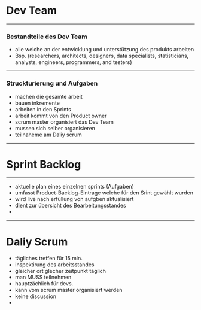 # Dev Team

---

### Bestandteile des Dev Team

- alle welche an der entwicklung und unterstützung des produkts arbeiten
- Bsp. (researchers, architects, designers, data specialists, statisticians, analysts, engineers, programmers, and testers)

---

### Struckturierung und Aufgaben 
- machen die gesamte arbeit 
- bauen inkremente 
- arbeiten in den Sprints 
- arbeit kommt von den Product owner 
- scrum master organisiert das Dev Team
- mussen sich selber organisieren 
- teilnaheme am Daliy scrum 




---

# Sprint Backlog

---

- aktuelle plan eines einzelnen sprints (Aufgaben)
- umfasst Product-Backlog-Eintrage welche für den Srint gewählt wurden
- wird live nach erfüllung von aufgben aktualisiert 
- dient zur übersicht des Bearbeitungsstandes
- 

---

# Daliy Scrum

- tägliches treffen für 15 min.
- inspektirung des arbeitsstandes 
- gleicher ort glecher zeitpunkt täglich
- man MUSS teilnehmen
- hauptzächlich für devs.
- kann vom scrum master organisiert werden
- keine discussion
- 
